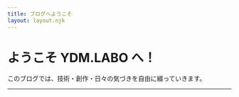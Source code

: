 ```yaml
---
title: ブログへようこそ
layout: layout.njk
---
```


<script>
  if (localStorage.getItem('ydm-login') !== 'true') {
    window.location.href = '/login.html';
  }
</script>

# ようこそ YDM.LABO へ！

このブログでは、技術・創作・日々の気づきを自由に綴っていきます。

---


